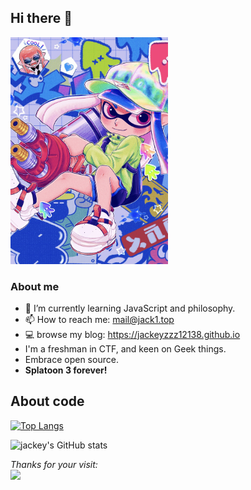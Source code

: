 ## Hi there 👋

<!--
**jackeyzzz12138/jackeyzzz12138** is a ✨ _special_ ✨ repository because its `README.md` (this file) appears on your GitHub profile.

Here are some ideas to get you started:

- 🔭 I’m currently working on ...
- 🌱 I’m currently learning ...
- 👯 I’m looking to collaborate on ...
- 🤔 I’m looking for help with ...
- 💬 Ask me about ...
- 📫 How to reach me: ...
- 😄 Pronouns: ...
- ⚡ Fun fact: ...
-->
<img src='src/splatoon.jpg' width=50% height=50% alt="pic from pixiv">

### About me
- 🌱 I’m currently learning JavaScript and philosophy.
- 📫 How to reach me: mail@jack1.top
- 💻 browse my blog: https://jackeyzzz12138.github.io
- I'm a freshman in CTF, and keen on Geek things.
- Embrace open source.
- **Splatoon 3 forever!**

## About code
[![Top Langs](https://github-readme-stats.vercel.app/api/top-langs/?username=jackeyzzz12138&layout=donut)](https://github.com/jackeyzzz12138/jackeyzzz12138)

![jackey's GitHub stats](https://github-readme-stats.vercel.app/api?username=jackeyzzz12138&show_icons=true&theme=swift)


*Thanks for your visit:*  
![](https://moe-counter.glitch.me/get/@:jackeyzzz12138?theme=asoul)